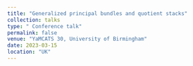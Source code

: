 ```yaml
---
title: "Generalized principal bundles and quotient stacks"
collection: talks
type: " Conference talk"
permalink: false
venue: "YaMCATS 30, University of Birmingham"
date: 2023-03-15
location: "UK"
---
```


